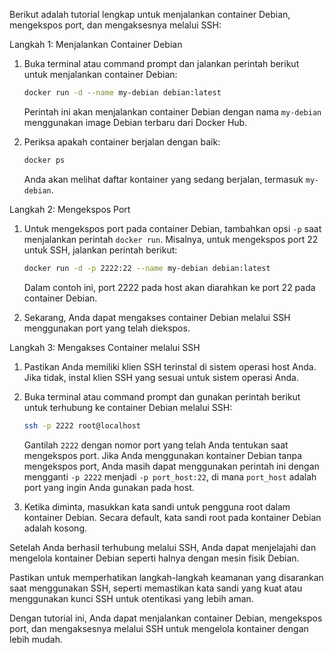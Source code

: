 Berikut adalah tutorial lengkap untuk menjalankan container Debian, mengekspos port, dan mengaksesnya melalui SSH:

Langkah 1: Menjalankan Container Debian
1. Buka terminal atau command prompt dan jalankan perintah berikut untuk menjalankan container Debian:
   ```bash
   docker run -d --name my-debian debian:latest
   ```
   Perintah ini akan menjalankan container Debian dengan nama `my-debian` menggunakan image Debian terbaru dari Docker Hub.

2. Periksa apakah container berjalan dengan baik:
   ```bash
   docker ps
   ```
   Anda akan melihat daftar kontainer yang sedang berjalan, termasuk `my-debian`.

Langkah 2: Mengekspos Port
1. Untuk mengekspos port pada container Debian, tambahkan opsi `-p` saat menjalankan perintah `docker run`. Misalnya, untuk mengekspos port 22 untuk SSH, jalankan perintah berikut:
   ```bash
   docker run -d -p 2222:22 --name my-debian debian:latest
   ```
   Dalam contoh ini, port 2222 pada host akan diarahkan ke port 22 pada container Debian.

2. Sekarang, Anda dapat mengakses container Debian melalui SSH menggunakan port yang telah diekspos. 

Langkah 3: Mengakses Container melalui SSH
1. Pastikan Anda memiliki klien SSH terinstal di sistem operasi host Anda. Jika tidak, instal klien SSH yang sesuai untuk sistem operasi Anda.

2. Buka terminal atau command prompt dan gunakan perintah berikut untuk terhubung ke container Debian melalui SSH:
   ```bash
   ssh -p 2222 root@localhost
   ```
   Gantilah `2222` dengan nomor port yang telah Anda tentukan saat mengekspos port. Jika Anda menggunakan kontainer Debian tanpa mengekspos port, Anda masih dapat menggunakan perintah ini dengan mengganti `-p 2222` menjadi `-p port_host:22`, di mana `port_host` adalah port yang ingin Anda gunakan pada host.

3. Ketika diminta, masukkan kata sandi untuk pengguna root dalam kontainer Debian. Secara default, kata sandi root pada kontainer Debian adalah kosong.

Setelah Anda berhasil terhubung melalui SSH, Anda dapat menjelajahi dan mengelola kontainer Debian seperti halnya dengan mesin fisik Debian.

Pastikan untuk memperhatikan langkah-langkah keamanan yang disarankan saat menggunakan SSH, seperti memastikan kata sandi yang kuat atau menggunakan kunci SSH untuk otentikasi yang lebih aman.

Dengan tutorial ini, Anda dapat menjalankan container Debian, mengekspos port, dan mengaksesnya melalui SSH untuk mengelola kontainer dengan lebih mudah.
